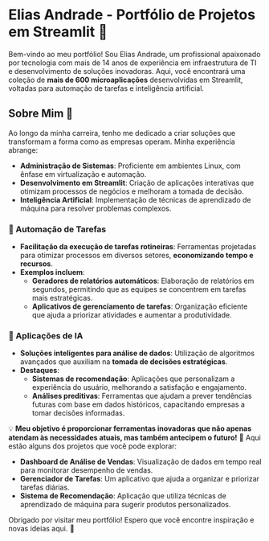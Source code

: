 # Elias Andrade - Portfólio de Projetos em Streamlit 🌟

Bem-vindo ao meu portfólio! Sou Elias Andrade, um profissional apaixonado por tecnologia com mais de 14 anos de experiência em infraestrutura de TI e desenvolvimento de soluções inovadoras. Aqui, você encontrará uma coleção de **mais de 600 microaplicações** desenvolvidas em Streamlit, voltadas para automação de tarefas e inteligência artificial. 

## Sobre Mim 👤

Ao longo da minha carreira, tenho me dedicado a criar soluções que transformam a forma como as empresas operam. Minha experiência abrange:

- **Administração de Sistemas**: Proficiente em ambientes Linux, com ênfase em virtualização e automação.
- **Desenvolvimento em Streamlit**: Criação de aplicações interativas que otimizam processos de negócios e melhoram a tomada de decisão.
- **Inteligência Artificial**: Implementação de técnicas de aprendizado de máquina para resolver problemas complexos.

### 🔧 Automação de Tarefas
- **Facilitação da execução de tarefas rotineiras**: Ferramentas projetadas para otimizar processos em diversos setores, **economizando tempo e recursos**.
- **Exemplos incluem**:
  - **Geradores de relatórios automáticos**: Elaboração de relatórios em segundos, permitindo que as equipes se concentrem em tarefas mais estratégicas.
  - **Aplicativos de gerenciamento de tarefas**: Organização eficiente que ajuda a priorizar atividades e aumentar a produtividade.

### 🤖 Aplicações de IA
- **Soluções inteligentes para análise de dados**: Utilização de algoritmos avançados que auxiliam na **tomada de decisões estratégicas**.
- **Destaques**:
  - **Sistemas de recomendação**: Aplicações que personalizam a experiência do usuário, melhorando a satisfação e engajamento.
  - **Análises preditivas**: Ferramentas que ajudam a prever tendências futuras com base em dados históricos, capacitando empresas a tomar decisões informadas.

💡 **Meu objetivo é proporcionar ferramentas inovadoras que não apenas atendam às necessidades atuais, mas também antecipem o futuro!** 🌟
Aqui estão alguns dos projetos que você pode explorar:

- **Dashboard de Análise de Vendas**: Visualização de dados em tempo real para monitorar desempenho de vendas.
- **Gerenciador de Tarefas**: Um aplicativo que ajuda a organizar e priorizar tarefas diárias.
- **Sistema de Recomendação**: Aplicação que utiliza técnicas de aprendizado de máquina para sugerir produtos personalizados.

Obrigado por visitar meu portfólio! Espero que você encontre inspiração e novas ideias aqui. 🚀

